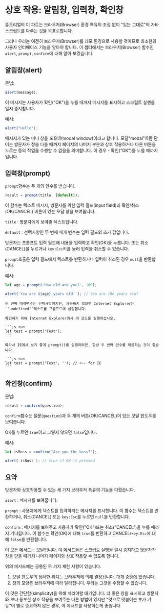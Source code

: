 # 상호 작용: 알림창, 입력창, 확인창

튜토리얼의 이 파트는 브라우저(Browser) 환경 특유의 조정 없이 "있는 그대로"의 자바스크립트를 다루는 것을 목표로합니다.

그러나 우리는 여전히 브라우저(Browser)를 데모 환경으로 사용할 것이므로 최소한의 사용자 인터페이스 기능을 알아야 합니다. 이 챕터에서는 브라우저(Browser) 함수인 `alert`, `prompt`, `confirm`에 대해 알아 보겠습니다.

## 알림창(alert)

문법:

```js
alert(message);
```

이 메시지는 사용자가 확인("OK")을 누를 때까지 메시지를 표시하고 스크립트 실행을 일시 중지합니다.

예시:

```js run
alert("Hello");
```

메시지가 있는 미니 창을 *모달창*(modal window)이라고 합니다. 모달"modal"이란 단어는 방문자가 창을 다룰 때까지 페이지의 나머지 부분과 상호 작용하거나 다른 버튼을 누르는 등의 작업을 수행할 수 없음을 의미합니다. 이 경우 - 확인("OK")를 누를 때까지 입니다. 

## 입력창(prompt)

`prompt`함수는 두 개의 인수를 받습니다.

```js no-beautify
result = prompt(title, [default]);
```

이 함수는 텍스트 메시지, 방문자를 위한 입력 필드(input field)과 확인/취소(OK/CANCEL) 버튼이 있는 모달 창을 보여줍니다.

`title`
: 방문자에게 보여줄 텍스트입니다.

`default`
: 선택사항인 두 번째 매개 변수는 입력 필드의 초기 값입니다.

방문자는 프롬프트 입력 필드에 내용을 입력하고 확인(OK)을 누릅니다. 또는 취소(CANCEL)을 누르거나 `key:Esc`키를 눌러 입력을 취소할 수 있습니다.

`prompt`호출은 입력 필드에서 텍스트를 반환하거나 입력이 취소된 경우 `null`을 반환합니다.

예시:

```js run
let age = prompt('How old are you?', 100);

alert(`You are ${age} years old!`); // You are 100 years old!
```

````warn header="IE 에서는 항상 '기본값'을 제공하십시오."
두 번째 매개변수는 선택사항이지만, 제공하지 않으면 Internet Explorer는 `"undefined"`텍스트를 프롬프트에 삽입합니다.

확인하기 위해 Internet Explorer에서 이 코드를 실행하십시오.

```js run
let test = prompt("Test");
```

따라서 IE에서 보기 좋게 prompt()를 실행하려면, 항상 두 번째 인수를 제공하는 것이 좋습니다.

```js run
let test = prompt("Test", ''); // <-- for IE
```
````

## 확인창(confirm)

문법:

```js
result = confirm(question);
```

`confirm`함수는 질문(`question`)과 두 개의 버튼(OK/CANCEL)이 있는 모달 윈도우를 보여줍니다.

OK를 누르면 `true`이고 그렇지 않으면 `false`입니다.

예시:

```js run
let isBoss = confirm("Are you the boss?");

alert( isBoss ); // true if OK is pressed
```

## 요약

방문자와 상호작용할 수 있는 세 가지 브라우저 특유의 기능을 다뤘습니다.

`alert`
: 메시지를 보여줍니다.

`prompt`
: 사용자에게 텍스트를 입력하라는 메시지를 표시합니다. 이 함수는 텍스트를 반환하거나, 취소(CANCEL) 또는 `key:Esc`를 누르면 `null`을 반환합니다.

`confirm`
: 메시지를 보여주고 사용자가 확인("OK")또는 취소("CANCEL")을 누를 때까지 기다립니다. 이 함수는 확인(OK)에 대해 `true`를 반환하고 CANCEL/`key:Esc`에 대해 `false`를 반환합니다. 

이 모든 메서드는 모달입니다. 이 메서드들은 스크립트 실행을 일시 중지하고 방문자가 창을 닫을 때까지 나머지 페이지와 상호 작용할 수 없도록 합니다.

위의 메서드에는 공통된 두 가지 제한 사항이 있습니다.

1. 모달 윈도우의 정확한 위치는 브라우저에 의해 결정됩니다. 대개 중앙에 있습니다.
2. 창의 모양은 브라우저에 따라 달라집니다. 우리는 그것을 수정할 수 없습니다.

이 것은 간단함(simplicity)을 위해 치러야할 대가입니다. 더 좋은 창을 표시하고 방문자와 보다 풍부한 상호 작용을 보여주는 다른 방법이 있지만 "멋으로 덧붙이는 부가 기능"이 별로 중요하지 않은 경우, 이 메서드를 사용하는게 좋습니다. 
